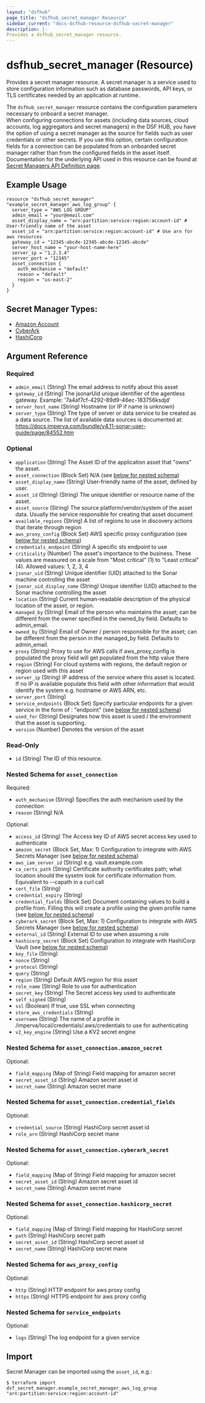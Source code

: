 ```yaml
---
layout: "dsfhub"
page_title: "dsfhub_secret_manager Resource"
sidebar_current: "docs-dsfhub-resource-dsfhub-secret-manager"
description: |-
Provides a dsfhub_secret_manager resource.
---
```


# dsfhub_secret_manager (Resource)

Provides a secret manager resource.  A secret manager is a service used to store configuration information such as 
database passwords, API keys, or TLS certificates needed by an application at runtime.

The `dsfhub_secret_manager` resource contains the configuration parameters necessary to onboard a secret manager.  
When configuring connections for assets (including data sources, cloud accounts, log aggregators and secret managers) 
in the DSF HUB, you have the option of using a secret manager as the source for fields such as user credentials or 
other secrets. If you use this option, certain configuration fields for a connection can be populated from an onboarded 
secret manager rather than from the configured fields in the asset itself.  Documentation for the underlying API used in 
this resource can be found at [Secret Managers API Definition page](https://docs.imperva.com/bundle/v4.13-sonar-user-guide/page/84552.htm).

## Example Usage

```hcl
resource "dsfhub_secret_manager" "example_secret_manager_aws_log_group" {
  server_type = "AWS LOG GROUP"
  admin_email = "your@email.com"
  asset_display_name = "arn:partition:service:region:account-id" # User-friendly name of the asset
  asset_id = "arn:partition:service:region:account-id" # Use arn for aws resources
  gateway_id = "12345-abcde-12345-abcde-12345-abcde"
  server_host_name = "your-host-name-here"
  server_ip = "1.2.3.4"	
  server_port = "12345"
  asset_connection {
    auth_mechanism = "default"
    reason = "default" 
    region = "us-east-2"
  }
}
```

## Secret Manager Types:
<ul>
	<li><a href="/docs/providers/dsfhub/r/secrets_managers/aws.html">Amazon Account</a></li>
	<li><a href="/docs/providers/dsfhub/r/secrets_managers/cyberark.html">CyberArk</a></li>
	<li><a href="/docs/providers/dsfhub/r/secrets_managers/hashicorp.html">HashiCorp</a></li>
</ul>


## Argument Reference

### Required

- `admin_email` (String) The email address to notify about this asset
- `gateway_id` (String) The jsonarUid unique identifier of the agentless gateway. Example: '7a4af7cf-4292-89d9-46ec-183756ksdjd'
- `server_host_name` (String) Hostname (or IP if name is unknown)
- `server_type` (String) The type of server or data service to be created as a data source. The list of available data sources is documented at: https://docs.imperva.com/bundle/v4.11-sonar-user-guide/page/84552.htm

### Optional

- `application` (String) The Asset ID of the application asset that "owns" the asset.
- `asset_connection` (Block Set) N/A (see [below for nested schema](#nestedblock--asset_connection))
- `asset_display_name` (String) User-friendly name of the asset, defined by user.
- `asset_id` (String) (String) The unique identifier or resource name of the asset.
- `asset_source` (String) The source platform/vendor/system of the asset data. Usually the service responsible for creating that asset document
- `available_regions` (String) A list of regions to use in discovery actions that iterate through region
- `aws_proxy_config` (Block Set) AWS specific proxy configuration (see [below for nested schema](#nestedblock--aws_proxy_config))
- `credentials_endpoint` (String) A specific sts endpoint to use
- `criticality` (Number) The asset's importance to the business. These values are measured on a scale from "Most critical" (1) to "Least critical" (4). Allowed values: 1, 2, 3, 4
- `jsonar_uid` (String) Unique identifier (UID) attached to the Sonar machine controlling the asset
- `jsonar_uid_display_name` (String) Unique identifier (UID) attached to the Sonar machine controlling the asset
- `location` (String) Current human-readable description of the physical location of the asset, or region.
- `managed_by` (String) Email of the person who maintains the asset; can be different from the owner specified in the owned_by field. Defaults to admin_email.
- `owned_by` (String) Email of Owner / person responsible for the asset; can be different from the person in the managed_by field. Defaults to admin_email.
- `proxy` (String) Proxy to use for AWS calls if aws_proxy_config is populated the proxy field will get populated from the http value there
- `region` (String) For cloud systems with regions, the default region or region used with this asset
- `server_ip` (String) IP address of the service where this asset is located. If no IP is available populate this field with other information that would identify the system e.g. hostname or AWS ARN, etc.
- `server_port` (String)
- `service_endpoints` (Block Set) Specify particular endpoints for a given service in the form of <service name>: "endpoint" (see [below for nested schema](#nestedblock--service_endpoints))
- `used_for` (String) Designates how this asset is used / the environment that the asset is supporting.
- `version` (Number) Denotes the version of the asset

### Read-Only

- `id` (String) The ID of this resource.

<a id="nestedblock--asset_connection"></a>
### Nested Schema for `asset_connection`

Required:

- `auth_mechanism` (String) Specifies the auth mechanism used by the connection
- `reason` (String) N/A

Optional:

- `access_id` (String) The Access key ID of AWS secret access key used to authenticate
- `amazon_secret` (Block Set, Max: 1) Configuration to integrate with AWS Secrets Manager (see [below for nested schema](#nestedblock--asset_connection--amazon_secret))
- `aws_iam_server_id` (String) e.g. vault.example.com
- `ca_certs_path` (String) Certificate authority certificates path; what location should the sysetm look for certificate information from. Equivalent to --capath in a curl call
- `cert_file` (String)
- `credential_expiry` (String)
- `credential_fields` (Block Set) Document containing values to build a profile from. Filling this will create a profile using the given profile name (see [below for nested schema](#nestedblock--asset_connection--credential_fields))
- `cyberark_secret` (Block Set, Max: 1) Configuration to integrate with AWS Secrets Manager (see [below for nested schema](#nestedblock--asset_connection--cyberark_secret))
- `external_id` (String) External ID to use when assuming a role
- `hashicorp_secret` (Block Set) Configuration to integrate with HashiCorp Vault (see [below for nested schema](#nestedblock--asset_connection--hashicorp_secret))
- `key_file` (String)
- `nonce` (String)
- `protocol` (String)
- `query` (String)
- `region` (String) Default AWS region for this asset
- `role_name` (String) Role to use for authentication
- `secret_key` (String) The Secret access key used to authenticate
- `self_signed` (String)
- `ssl` (Boolean) If true, use SSL when connecting
- `store_aws_credentials` (String)
- `username` (String) The name of a profile in /imperva/local/credentials/.aws/credentials to use for authenticating
- `v2_key_engine` (String) Use a KV2 secret engine

<a id="nestedblock--asset_connection--amazon_secret"></a>
### Nested Schema for `asset_connection.amazon_secret`

Optional:

- `field_mapping` (Map of String) Field mapping for amazon secret
- `secret_asset_id` (String) Amazon secret asset id
- `secret_name` (String) Amazon secret mane


<a id="nestedblock--asset_connection--credential_fields"></a>
### Nested Schema for `asset_connection.credential_fields`

Optional:

- `credential_source` (String) HashiCorp secret asset id
- `role_arn` (String) HashiCorp secret mane


<a id="nestedblock--asset_connection--cyberark_secret"></a>
### Nested Schema for `asset_connection.cyberark_secret`

Optional:

- `field_mapping` (Map of String) Field mapping for amazon secret
- `secret_asset_id` (String) Amazon secret asset id
- `secret_name` (String) Amazon secret mane


<a id="nestedblock--asset_connection--hashicorp_secret"></a>
### Nested Schema for `asset_connection.hashicorp_secret`

Optional:

- `field_mapping` (Map of String) Field mapping for HashiCorp secret
- `path` (String) HashiCorp secret path
- `secret_asset_id` (String) HashiCorp secret asset id
- `secret_name` (String) HashiCorp secret mane



<a id="nestedblock--aws_proxy_config"></a>
### Nested Schema for `aws_proxy_config`

Optional:

- `http` (String) HTTP endpoint for aws proxy config
- `https` (String) HTTPS endpoint for aws proxy config


<a id="nestedblock--service_endpoints"></a>
### Nested Schema for `service_endpoints`

Optional:

- `logs` (String) The log endpoint for a given service

## Import

Secret Manager can be imported using the `asset_id`, e.g.:

```
$ terraform import dsf_secret_manager.example_secret_manager_aws_log_group "arn:partition:service:region:account-id"
```
